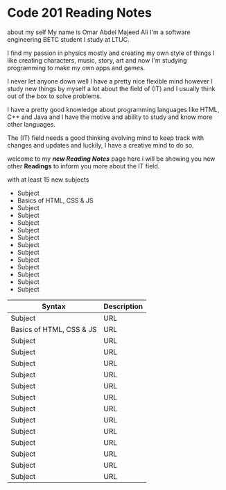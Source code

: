 # Code 201 Reading Notes

about my self My name is Omar Abdel Majeed Ali I'm a software engineering BETC student I study at LTUC.

I find my passion in physics mostly and creating my own style of things I like creating characters, music, story, art and now I'm studying programming to make my own apps and games.

I never let anyone down well I have a pretty nice flexible mind however I study new things by myself a lot about the field of (IT) and I usually think out of the box to solve problems.

I have a pretty good knowledge about programming languages like HTML, C++ and Java and I have the motive and ability to study and know more other languages.

The (IT) field needs a good thinking evolving mind to keep track with changes and updates and luckily, I have a creative mind to do so.

welcome to my ***new Reading Notes*** page here i will be showing you new other **Readings** to inform you more about the IT field.

with at least 15 new subjects

+ Subject
+ Basics of HTML, CSS & JS
+ Subject
+ Subject
+ Subject
+ Subject
+ Subject
+ Subject
+ Subject
+ Subject
+ Subject
+ Subject
+ Subject
+ Subject

| Syntax      | Description |
| ----------- | ----------- |
| Subject     | URL         |
| Basics of HTML, CSS & JS     | URL         |
| Subject     | URL         |
| Subject     | URL         |
| Subject     | URL         |
| Subject     | URL         |
| Subject     | URL         |
| Subject     | URL         |
| Subject     | URL         |
| Subject     | URL         |
| Subject     | URL         |
| Subject     | URL         |
| Subject     | URL         |
| Subject     | URL         |
| Subject     | URL         |
